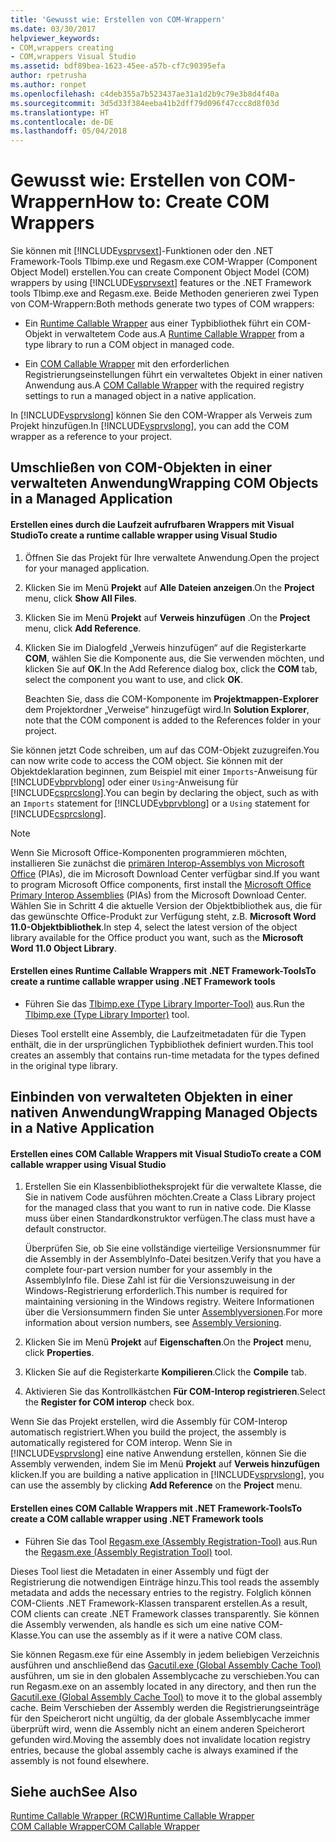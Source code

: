 ```yaml
---
title: 'Gewusst wie: Erstellen von COM-Wrappern'
ms.date: 03/30/2017
helpviewer_keywords:
- COM,wrappers creating
- COM,wrappers Visual Studio
ms.assetid: bdf89bea-1623-45ee-a57b-cf7c90395efa
author: rpetrusha
ms.author: ronpet
ms.openlocfilehash: c4deb355a7b523437ae31a1d2b9c79e3b8d4f40a
ms.sourcegitcommit: 3d5d33f384eeba41b2dff79d096f47ccc8d8f03d
ms.translationtype: HT
ms.contentlocale: de-DE
ms.lasthandoff: 05/04/2018
---
```

# <a name="how-to-create-com-wrappers"></a><span data-ttu-id="f0aeb-102">Gewusst wie: Erstellen von COM-Wrappern</span><span class="sxs-lookup"><span data-stu-id="f0aeb-102">How to: Create COM Wrappers</span></span>
<span data-ttu-id="f0aeb-103">Sie können mit [!INCLUDE[vsprvsext](../../../includes/vsprvsext-md.md)]-Funktionen oder den .NET Framework-Tools Tlbimp.exe und Regasm.exe COM-Wrapper (Component Object Model) erstellen.</span><span class="sxs-lookup"><span data-stu-id="f0aeb-103">You can create Component Object Model (COM) wrappers by using [!INCLUDE[vsprvsext](../../../includes/vsprvsext-md.md)] features or the .NET Framework tools Tlbimp.exe and Regasm.exe.</span></span> <span data-ttu-id="f0aeb-104">Beide Methoden generieren zwei Typen von COM-Wrappern:</span><span class="sxs-lookup"><span data-stu-id="f0aeb-104">Both methods generate two types of COM wrappers:</span></span>  
  
-   <span data-ttu-id="f0aeb-105">Ein [Runtime Callable Wrapper](../../../docs/framework/interop/runtime-callable-wrapper.md) aus einer Typbibliothek führt ein COM-Objekt in verwaltetem Code aus.</span><span class="sxs-lookup"><span data-stu-id="f0aeb-105">A [Runtime Callable Wrapper](../../../docs/framework/interop/runtime-callable-wrapper.md) from a type library to run a COM object in managed code.</span></span>  
  
-   <span data-ttu-id="f0aeb-106">Ein [COM Callable Wrapper](../../../docs/framework/interop/com-callable-wrapper.md) mit den erforderlichen Registrierungseinstellungen führt ein verwaltetes Objekt in einer nativen Anwendung aus.</span><span class="sxs-lookup"><span data-stu-id="f0aeb-106">A [COM Callable Wrapper](../../../docs/framework/interop/com-callable-wrapper.md) with the required registry settings to run a managed object in a native application.</span></span>  
  
 <span data-ttu-id="f0aeb-107">In [!INCLUDE[vsprvslong](../../../includes/vsprvslong-md.md)] können Sie den COM-Wrapper als Verweis zum Projekt hinzufügen.</span><span class="sxs-lookup"><span data-stu-id="f0aeb-107">In [!INCLUDE[vsprvslong](../../../includes/vsprvslong-md.md)], you can add the COM wrapper as a reference to your project.</span></span>  
  
## <a name="wrapping-com-objects-in-a-managed-application"></a><span data-ttu-id="f0aeb-108">Umschließen von COM-Objekten in einer verwalteten Anwendung</span><span class="sxs-lookup"><span data-stu-id="f0aeb-108">Wrapping COM Objects in a Managed Application</span></span>  
  
#### <a name="to-create-a-runtime-callable-wrapper-using-visual-studio"></a><span data-ttu-id="f0aeb-109">Erstellen eines durch die Laufzeit aufrufbaren Wrappers mit Visual Studio</span><span class="sxs-lookup"><span data-stu-id="f0aeb-109">To create a runtime callable wrapper using Visual Studio</span></span>  
  
1.  <span data-ttu-id="f0aeb-110">Öffnen Sie das Projekt für Ihre verwaltete Anwendung.</span><span class="sxs-lookup"><span data-stu-id="f0aeb-110">Open the project for your managed application.</span></span>  
  
2.  <span data-ttu-id="f0aeb-111">Klicken Sie im Menü **Projekt** auf **Alle Dateien anzeigen**.</span><span class="sxs-lookup"><span data-stu-id="f0aeb-111">On the **Project** menu, click **Show All Files**.</span></span>  
  
3.  <span data-ttu-id="f0aeb-112">Klicken Sie im Menü **Projekt** auf **Verweis hinzufügen** .</span><span class="sxs-lookup"><span data-stu-id="f0aeb-112">On the **Project** menu, click **Add Reference**.</span></span>  
  
4.  <span data-ttu-id="f0aeb-113">Klicken Sie im Dialogfeld „Verweis hinzufügen“ auf die Registerkarte **COM**, wählen Sie die Komponente aus, die Sie verwenden möchten, und klicken Sie auf **OK**.</span><span class="sxs-lookup"><span data-stu-id="f0aeb-113">In the Add Reference dialog box, click the **COM** tab, select the component you want to use, and click **OK**.</span></span>  
  
     <span data-ttu-id="f0aeb-114">Beachten Sie, dass die COM-Komponente im **Projektmappen-Explorer** dem Projektordner „Verweise“ hinzugefügt wird.</span><span class="sxs-lookup"><span data-stu-id="f0aeb-114">In **Solution Explorer**, note that the COM component is added to the References folder in your project.</span></span>  
  
 <span data-ttu-id="f0aeb-115">Sie können jetzt Code schreiben, um auf das COM-Objekt zuzugreifen.</span><span class="sxs-lookup"><span data-stu-id="f0aeb-115">You can now write code to access the COM object.</span></span> <span data-ttu-id="f0aeb-116">Sie können mit der Objektdeklaration beginnen, zum Beispiel mit einer `Imports`-Anweisung für [!INCLUDE[vbprvblong](../../../includes/vbprvblong-md.md)] oder einer `Using`-Anweisung für [!INCLUDE[csprcslong](../../../includes/csprcslong-md.md)].</span><span class="sxs-lookup"><span data-stu-id="f0aeb-116">You can begin by declaring the object, such as with an `Imports` statement for [!INCLUDE[vbprvblong](../../../includes/vbprvblong-md.md)] or a `Using` statement for [!INCLUDE[csprcslong](../../../includes/csprcslong-md.md)].</span></span>  
  
> [!NOTE]
>  <span data-ttu-id="f0aeb-117">Wenn Sie Microsoft Office-Komponenten programmieren möchten, installieren Sie zunächst die [primären Interop-Assemblys von Microsoft Office](http://go.microsoft.com/fwlink/?LinkId=50479) (PIAs), die im Microsoft Download Center verfügbar sind.</span><span class="sxs-lookup"><span data-stu-id="f0aeb-117">If you want to program Microsoft Office components, first install the [Microsoft Office Primary Interop Assemblies](http://go.microsoft.com/fwlink/?LinkId=50479) (PIAs) from the Microsoft Download Center.</span></span> <span data-ttu-id="f0aeb-118">Wählen Sie in Schritt 4 die aktuelle Version der Objektbibliothek aus, die für das gewünschte Office-Produkt zur Verfügung steht, z.B. **Microsoft Word 11.0-Objektbibliothek**.</span><span class="sxs-lookup"><span data-stu-id="f0aeb-118">In step 4, select the latest version of the object library available for the Office product you want, such as the **Microsoft Word 11.0 Object Library**.</span></span>  
  
#### <a name="to-create-a-runtime-callable-wrapper-using-net-framework-tools"></a><span data-ttu-id="f0aeb-119">Erstellen eines Runtime Callable Wrappers mit .NET Framework-Tools</span><span class="sxs-lookup"><span data-stu-id="f0aeb-119">To create a runtime callable wrapper using .NET Framework tools</span></span>  
  
-   <span data-ttu-id="f0aeb-120">Führen Sie das [Tlbimp.exe (Type Library Importer-Tool)](../../../docs/framework/tools/tlbimp-exe-type-library-importer.md) aus.</span><span class="sxs-lookup"><span data-stu-id="f0aeb-120">Run the [Tlbimp.exe (Type Library Importer)](../../../docs/framework/tools/tlbimp-exe-type-library-importer.md) tool.</span></span>  
  
 <span data-ttu-id="f0aeb-121">Dieses Tool erstellt eine Assembly, die Laufzeitmetadaten für die Typen enthält, die in der ursprünglichen Typbibliothek definiert wurden.</span><span class="sxs-lookup"><span data-stu-id="f0aeb-121">This tool creates an assembly that contains run-time metadata for the types defined in the original type library.</span></span>  
  
## <a name="wrapping-managed-objects-in-a-native-application"></a><span data-ttu-id="f0aeb-122">Einbinden von verwalteten Objekten in einer nativen Anwendung</span><span class="sxs-lookup"><span data-stu-id="f0aeb-122">Wrapping Managed Objects in a Native Application</span></span>  
  
#### <a name="to-create-a-com-callable-wrapper-using-visual-studio"></a><span data-ttu-id="f0aeb-123">Erstellen eines COM Callable Wrappers mit Visual Studio</span><span class="sxs-lookup"><span data-stu-id="f0aeb-123">To create a COM callable wrapper using Visual Studio</span></span>  
  
1.  <span data-ttu-id="f0aeb-124">Erstellen Sie ein Klassenbibliotheksprojekt für die verwaltete Klasse, die Sie in nativem Code ausführen möchten.</span><span class="sxs-lookup"><span data-stu-id="f0aeb-124">Create a Class Library project for the managed class that you want to run in native code.</span></span> <span data-ttu-id="f0aeb-125">Die Klasse muss über einen Standardkonstruktor verfügen.</span><span class="sxs-lookup"><span data-stu-id="f0aeb-125">The class must have a default constructor.</span></span>  
  
     <span data-ttu-id="f0aeb-126">Überprüfen Sie, ob Sie eine vollständige vierteilige Versionsnummer für die Assembly in der AssemblyInfo-Datei besitzen.</span><span class="sxs-lookup"><span data-stu-id="f0aeb-126">Verify that you have a complete four-part version number for your assembly in the AssemblyInfo file.</span></span> <span data-ttu-id="f0aeb-127">Diese Zahl ist für die Versionszuweisung in der Windows-Registrierung erforderlich.</span><span class="sxs-lookup"><span data-stu-id="f0aeb-127">This number is required for maintaining versioning in the Windows registry.</span></span> <span data-ttu-id="f0aeb-128">Weitere Informationen über die Versionsummern finden Sie unter [Assemblyversionen](../../../docs/framework/app-domains/assembly-versioning.md).</span><span class="sxs-lookup"><span data-stu-id="f0aeb-128">For more information about version numbers, see [Assembly Versioning](../../../docs/framework/app-domains/assembly-versioning.md).</span></span>  
  
2.  <span data-ttu-id="f0aeb-129">Klicken Sie im Menü **Projekt** auf **Eigenschaften**.</span><span class="sxs-lookup"><span data-stu-id="f0aeb-129">On the **Project** menu, click **Properties**.</span></span>  
  
3.  <span data-ttu-id="f0aeb-130">Klicken Sie auf die Registerkarte **Kompilieren**.</span><span class="sxs-lookup"><span data-stu-id="f0aeb-130">Click the **Compile** tab.</span></span>  
  
4.  <span data-ttu-id="f0aeb-131">Aktivieren Sie das Kontrollkästchen **Für COM-Interop registrieren**.</span><span class="sxs-lookup"><span data-stu-id="f0aeb-131">Select the **Register for COM interop** check box.</span></span>  
  
 <span data-ttu-id="f0aeb-132">Wenn Sie das Projekt erstellen, wird die Assembly für COM-Interop automatisch registriert.</span><span class="sxs-lookup"><span data-stu-id="f0aeb-132">When you build the project, the assembly is automatically registered for COM interop.</span></span> <span data-ttu-id="f0aeb-133">Wenn Sie in [!INCLUDE[vsprvslong](../../../includes/vsprvslong-md.md)] eine native Anwendung erstellen, können Sie die Assembly verwenden, indem Sie im Menü **Projekt** auf **Verweis hinzufügen** klicken.</span><span class="sxs-lookup"><span data-stu-id="f0aeb-133">If you are building a native application in [!INCLUDE[vsprvslong](../../../includes/vsprvslong-md.md)], you can use the assembly by clicking **Add Reference** on the **Project** menu.</span></span>  
  
#### <a name="to-create-a-com-callable-wrapper-using-net-framework-tools"></a><span data-ttu-id="f0aeb-134">Erstellen eines COM Callable Wrappers mit .NET Framework-Tools</span><span class="sxs-lookup"><span data-stu-id="f0aeb-134">To create a COM callable wrapper using .NET Framework tools</span></span>  
  
-   <span data-ttu-id="f0aeb-135">Führen Sie das Tool [Regasm.exe (Assembly Registration-Tool)](../../../docs/framework/tools/regasm-exe-assembly-registration-tool.md) aus.</span><span class="sxs-lookup"><span data-stu-id="f0aeb-135">Run the [Regasm.exe (Assembly Registration Tool)](../../../docs/framework/tools/regasm-exe-assembly-registration-tool.md) tool.</span></span>  
  
 <span data-ttu-id="f0aeb-136">Dieses Tool liest die Metadaten in einer Assembly und fügt der Registrierung die notwendigen Einträge hinzu.</span><span class="sxs-lookup"><span data-stu-id="f0aeb-136">This tool reads the assembly metadata and adds the necessary entries to the registry.</span></span> <span data-ttu-id="f0aeb-137">Folglich können COM-Clients .NET Framework-Klassen transparent erstellen.</span><span class="sxs-lookup"><span data-stu-id="f0aeb-137">As a result, COM clients can create .NET Framework classes transparently.</span></span> <span data-ttu-id="f0aeb-138">Sie können die Assembly verwenden, als handle es sich um eine native COM-Klasse.</span><span class="sxs-lookup"><span data-stu-id="f0aeb-138">You can use the assembly as if it were a native COM class.</span></span>  
  
 <span data-ttu-id="f0aeb-139">Sie können Regasm.exe für eine Assembly in jedem beliebigen Verzeichnis ausführen und anschließend das [Gacutil.exe (Global Assembly Cache Tool)](../../../docs/framework/tools/gacutil-exe-gac-tool.md) ausführen, um sie in den globalen Assemblycache zu verschieben.</span><span class="sxs-lookup"><span data-stu-id="f0aeb-139">You can run Regasm.exe on an assembly located in any directory, and then run the [Gacutil.exe (Global Assembly Cache Tool)](../../../docs/framework/tools/gacutil-exe-gac-tool.md) to move it to the global assembly cache.</span></span> <span data-ttu-id="f0aeb-140">Beim Verschieben der Assembly werden die Registrierungseinträge für den Speicherort nicht ungültig, da der globale Assemblycache immer überprüft wird, wenn die Assembly nicht an einem anderen Speicherort gefunden wird.</span><span class="sxs-lookup"><span data-stu-id="f0aeb-140">Moving the assembly does not invalidate location registry entries, because the global assembly cache is always examined if the assembly is not found elsewhere.</span></span>  
  
## <a name="see-also"></a><span data-ttu-id="f0aeb-141">Siehe auch</span><span class="sxs-lookup"><span data-stu-id="f0aeb-141">See Also</span></span>  
 [<span data-ttu-id="f0aeb-142">Runtime Callable Wrapper (RCW)</span><span class="sxs-lookup"><span data-stu-id="f0aeb-142">Runtime Callable Wrapper</span></span>](../../../docs/framework/interop/runtime-callable-wrapper.md)  
 [<span data-ttu-id="f0aeb-143">COM Callable Wrapper</span><span class="sxs-lookup"><span data-stu-id="f0aeb-143">COM Callable Wrapper</span></span>](../../../docs/framework/interop/com-callable-wrapper.md)
